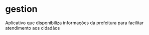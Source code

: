 # gestion
Aplicativo que disponibiliza informações da prefeitura para facilitar atendimento aos cidadãos
